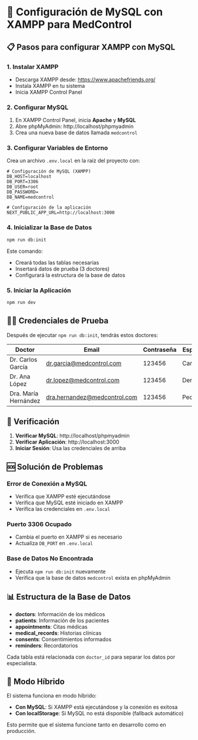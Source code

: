 # 🚀 Configuración de MySQL con XAMPP para MedControl

## 📋 Pasos para configurar XAMPP con MySQL

### 1. Instalar XAMPP
- Descarga XAMPP desde: https://www.apachefriends.org/
- Instala XAMPP en tu sistema
- Inicia XAMPP Control Panel

### 2. Configurar MySQL
1. En XAMPP Control Panel, inicia **Apache** y **MySQL**
2. Abre phpMyAdmin: http://localhost/phpmyadmin
3. Crea una nueva base de datos llamada `medcontrol`

### 3. Configurar Variables de Entorno
Crea un archivo `.env.local` en la raíz del proyecto con:

```env
# Configuración de MySQL (XAMPP)
DB_HOST=localhost
DB_PORT=3306
DB_USER=root
DB_PASSWORD=
DB_NAME=medcontrol

# Configuración de la aplicación
NEXT_PUBLIC_APP_URL=http://localhost:3000
```

### 4. Inicializar la Base de Datos
```bash
npm run db:init
```

Este comando:
- Creará todas las tablas necesarias
- Insertará datos de prueba (3 doctores)
- Configurará la estructura de la base de datos

### 5. Iniciar la Aplicación
```bash
npm run dev
```

## 👨‍⚕️ Credenciales de Prueba

Después de ejecutar `npm run db:init`, tendrás estos doctores:

| Doctor | Email | Contraseña | Especialidad |
|--------|-------|------------|--------------|
| Dr. Carlos García | dr.garcia@medcontrol.com | 123456 | Cardiología |
| Dr. Ana López | dr.lopez@medcontrol.com | 123456 | Dermatología |
| Dra. María Hernández | dra.hernandez@medcontrol.com | 123456 | Pediatría |

## 🔧 Verificación

1. **Verificar MySQL**: http://localhost/phpmyadmin
2. **Verificar Aplicación**: http://localhost:3000
3. **Iniciar Sesión**: Usa las credenciales de arriba

## 🆘 Solución de Problemas

### Error de Conexión a MySQL
- Verifica que XAMPP esté ejecutándose
- Verifica que MySQL esté iniciado en XAMPP
- Verifica las credenciales en `.env.local`

### Puerto 3306 Ocupado
- Cambia el puerto en XAMPP si es necesario
- Actualiza `DB_PORT` en `.env.local`

### Base de Datos No Encontrada
- Ejecuta `npm run db:init` nuevamente
- Verifica que la base de datos `medcontrol` exista en phpMyAdmin

## 📊 Estructura de la Base de Datos

- **doctors**: Información de los médicos
- **patients**: Información de los pacientes
- **appointments**: Citas médicas
- **medical_records**: Historias clínicas
- **consents**: Consentimientos informados
- **reminders**: Recordatorios

Cada tabla está relacionada con `doctor_id` para separar los datos por especialista.

## 🔄 Modo Híbrido

El sistema funciona en modo híbrido:
- **Con MySQL**: Si XAMPP está ejecutándose y la conexión es exitosa
- **Con localStorage**: Si MySQL no está disponible (fallback automático)

Esto permite que el sistema funcione tanto en desarrollo como en producción.